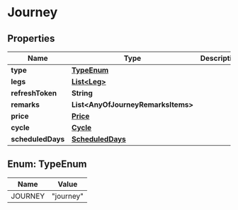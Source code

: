 # Journey

## Properties
Name | Type | Description | Notes
------------ | ------------- | ------------- | -------------
**type** | [**TypeEnum**](#TypeEnum) |  |  [optional]
**legs** | [**List&lt;Leg&gt;**](Leg.md) |  |  [optional]
**refreshToken** | **String** |  |  [optional]
**remarks** | **List&lt;AnyOfJourneyRemarksItems&gt;** |  |  [optional]
**price** | [**Price**](Price.md) |  |  [optional]
**cycle** | [**Cycle**](Cycle.md) |  |  [optional]
**scheduledDays** | [**ScheduledDays**](ScheduledDays.md) |  |  [optional]

<a name="TypeEnum"></a>
## Enum: TypeEnum
Name | Value
---- | -----
JOURNEY | &quot;journey&quot;
